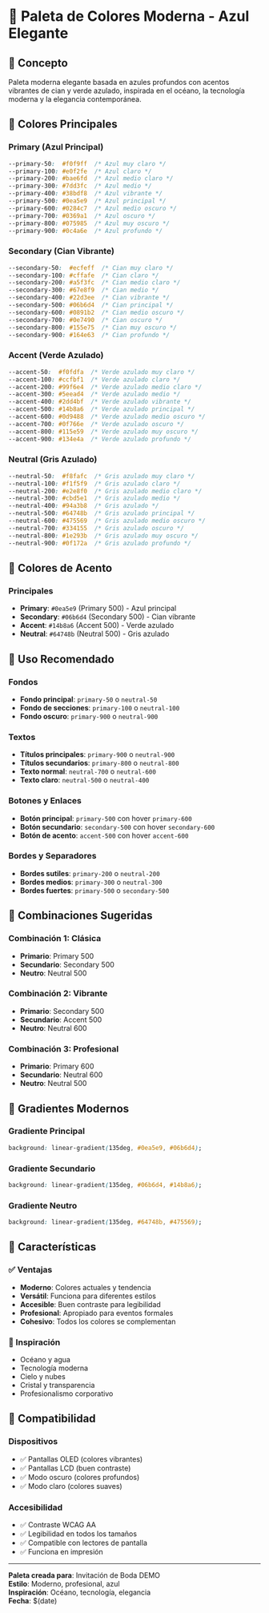 # 🎨 Paleta de Colores Moderna - Azul Elegante

## 🌊 Concepto
Paleta moderna elegante basada en azules profundos con acentos vibrantes de cian y verde azulado, inspirada en el océano, la tecnología moderna y la elegancia contemporánea.

## 🎯 Colores Principales

### Primary (Azul Principal)
```css
--primary-50:  #f0f9ff  /* Azul muy claro */
--primary-100: #e0f2fe  /* Azul claro */
--primary-200: #bae6fd  /* Azul medio claro */
--primary-300: #7dd3fc  /* Azul medio */
--primary-400: #38bdf8  /* Azul vibrante */
--primary-500: #0ea5e9  /* Azul principal */
--primary-600: #0284c7  /* Azul medio oscuro */
--primary-700: #0369a1  /* Azul oscuro */
--primary-800: #075985  /* Azul muy oscuro */
--primary-900: #0c4a6e  /* Azul profundo */
```

### Secondary (Cian Vibrante)
```css
--secondary-50:  #ecfeff  /* Cian muy claro */
--secondary-100: #cffafe  /* Cian claro */
--secondary-200: #a5f3fc  /* Cian medio claro */
--secondary-300: #67e8f9  /* Cian medio */
--secondary-400: #22d3ee  /* Cian vibrante */
--secondary-500: #06b6d4  /* Cian principal */
--secondary-600: #0891b2  /* Cian medio oscuro */
--secondary-700: #0e7490  /* Cian oscuro */
--secondary-800: #155e75  /* Cian muy oscuro */
--secondary-900: #164e63  /* Cian profundo */
```

### Accent (Verde Azulado)
```css
--accent-50:  #f0fdfa  /* Verde azulado muy claro */
--accent-100: #ccfbf1  /* Verde azulado claro */
--accent-200: #99f6e4  /* Verde azulado medio claro */
--accent-300: #5eead4  /* Verde azulado medio */
--accent-400: #2dd4bf  /* Verde azulado vibrante */
--accent-500: #14b8a6  /* Verde azulado principal */
--accent-600: #0d9488  /* Verde azulado medio oscuro */
--accent-700: #0f766e  /* Verde azulado oscuro */
--accent-800: #115e59  /* Verde azulado muy oscuro */
--accent-900: #134e4a  /* Verde azulado profundo */
```

### Neutral (Gris Azulado)
```css
--neutral-50:  #f8fafc  /* Gris azulado muy claro */
--neutral-100: #f1f5f9  /* Gris azulado claro */
--neutral-200: #e2e8f0  /* Gris azulado medio claro */
--neutral-300: #cbd5e1  /* Gris azulado medio */
--neutral-400: #94a3b8  /* Gris azulado */
--neutral-500: #64748b  /* Gris azulado principal */
--neutral-600: #475569  /* Gris azulado medio oscuro */
--neutral-700: #334155  /* Gris azulado oscuro */
--neutral-800: #1e293b  /* Gris azulado muy oscuro */
--neutral-900: #0f172a  /* Gris azulado profundo */
```

## 🎨 Colores de Acento

### Principales
- **Primary**: `#0ea5e9` (Primary 500) - Azul principal
- **Secondary**: `#06b6d4` (Secondary 500) - Cian vibrante
- **Accent**: `#14b8a6` (Accent 500) - Verde azulado
- **Neutral**: `#64748b` (Neutral 500) - Gris azulado

## 🎯 Uso Recomendado

### Fondos
- **Fondo principal**: `primary-50` o `neutral-50`
- **Fondo de secciones**: `primary-100` o `neutral-100`
- **Fondo oscuro**: `primary-900` o `neutral-900`

### Textos
- **Títulos principales**: `primary-900` o `neutral-900`
- **Títulos secundarios**: `primary-800` o `neutral-800`
- **Texto normal**: `neutral-700` o `neutral-600`
- **Texto claro**: `neutral-500` o `neutral-400`

### Botones y Enlaces
- **Botón principal**: `primary-500` con hover `primary-600`
- **Botón secundario**: `secondary-500` con hover `secondary-600`
- **Botón de acento**: `accent-500` con hover `accent-600`

### Bordes y Separadores
- **Bordes sutiles**: `primary-200` o `neutral-200`
- **Bordes medios**: `primary-300` o `neutral-300`
- **Bordes fuertes**: `primary-500` o `secondary-500`

## 🌈 Combinaciones Sugeridas

### Combinación 1: Clásica
- **Primario**: Primary 500
- **Secundario**: Secondary 500
- **Neutro**: Neutral 500

### Combinación 2: Vibrante
- **Primario**: Secondary 500
- **Secundario**: Accent 500
- **Neutro**: Neutral 600

### Combinación 3: Profesional
- **Primario**: Primary 600
- **Secundario**: Neutral 600
- **Neutro**: Neutral 500

## 🎨 Gradientes Modernos

### Gradiente Principal
```css
background: linear-gradient(135deg, #0ea5e9, #06b6d4);
```

### Gradiente Secundario
```css
background: linear-gradient(135deg, #06b6d4, #14b8a6);
```

### Gradiente Neutro
```css
background: linear-gradient(135deg, #64748b, #475569);
```

## 🎯 Características

### ✅ Ventajas
- **Moderno**: Colores actuales y tendencia
- **Versátil**: Funciona para diferentes estilos
- **Accesible**: Buen contraste para legibilidad
- **Profesional**: Apropiado para eventos formales
- **Cohesivo**: Todos los colores se complementan

### 🎨 Inspiración
- Océano y agua
- Tecnología moderna
- Cielo y nubes
- Cristal y transparencia
- Profesionalismo corporativo

## 📱 Compatibilidad

### Dispositivos
- ✅ Pantallas OLED (colores vibrantes)
- ✅ Pantallas LCD (buen contraste)
- ✅ Modo oscuro (colores profundos)
- ✅ Modo claro (colores suaves)

### Accesibilidad
- ✅ Contraste WCAG AA
- ✅ Legibilidad en todos los tamaños
- ✅ Compatible con lectores de pantalla
- ✅ Funciona en impresión

---

**Paleta creada para**: Invitación de Boda DEMO  
**Estilo**: Moderno, profesional, azul  
**Inspiración**: Océano, tecnología, elegancia  
**Fecha**: $(date)

